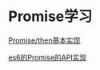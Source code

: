 # Promise学习
[Promise/then基本实现](./doc/Promise%E5%9F%BA%E6%9C%AC%E5%AE%9E%E7%8E%B0.md)

[es6的Promise的API实现](./doc/es6%E7%9A%84Promise%E7%9A%84API%E5%AE%9E%E7%8E%B0.md)